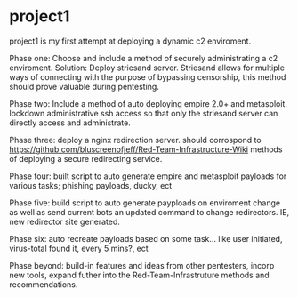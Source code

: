 # project1
project1 is my first attempt at deploying a dynamic c2 enviroment.

Phase one: Choose and include a method of securely administrating a c2 enviroment. 
Solution: Deploy striesand server. Striesand allows for multiple ways of connecting with the purpose of bypassing censorship, this method should prove valuable during pentesting.

Phase two: Include a method of auto deploying empire 2.0+ and metasploit. lockdown administrative ssh access so that only the striesand server can directly access and administrate.

Phase three: deploy a nginx redirection server. should corrospond to https://github.com/bluscreenofjeff/Red-Team-Infrastructure-Wiki methods of deploying a secure redirecting service.

Phase four: built script to auto generate  empire and metasploit payloads for various tasks; phishing payloads, ducky, ect

Phase five: build script to auto generate payploads on enviroment change as well as send current bots an updated command to change redirectors. IE, new redirector site generated.

Phase six: auto recreate payloads based on some task... like user initiated, virus-total found it, every 5 mins?, ect

Phase beyond: build-in features and ideas from other pentesters, incorp new tools, expand futher into the Red-Team-Infrastruture methods and recommendations.

